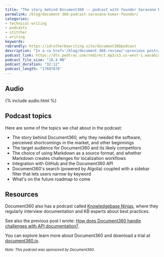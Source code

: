 ```yaml
---
title: "The story behind Document360 -- podcast with founder Saravana Kumar"
permalink: /blog/document-360-podcast-saravana-kumar-founder/
categories:
- technical-writing
- podcasts
- stitcher
- writing
keywords:
rebrandly: https://idratherbewriting.site/document360podcast
description: "In a <a href='/blog/document-360-review/'>previous post</a>, I explored how <a href='https://document360.io/?ref=idratherbewriting'>Document360</a>, a new cloud-based documentation platform, handles API documentation scenarios. This time, I decided to record a podcast with Saravana Kumar, founder of Document360, to get the behind-the-scenes story about how Document360 came about, what's driving their fast pace of development, and their roadmap for the future."
podcast_link: https://dts.podtrac.com/redirect.mp3/s3.us-west-1.wasabisys.com/idbwmedia.com/podcasts/doc360podcastsaravana.mp3
podcast_file_size: "18.4 MB"
podcast_duration: "32:12"
podcast_length: "17607876"
---
```


## Audio

{% include audio.html %}

## Podcast topics

Here are some of the topics we chat about in the podcast:

* The story behind Document360, why they needed the software, perceived shortcomings in the market, and other beginnings
* The target audience for Document360 and its likely competitors
* The choice of using Markdown as a source format, and whether Markdown creates challenges for localization workflows
* Integration with GitHub and the Document360 API
* Document360's search (powered by Algolia) coupled with a sidebar filter that lets users narrow by keyword
* What's on the future roadmap to come

## Resources

Document360 also has a podcast called [Knowledgebase Ninjas](https://document360.io/podcast/), where they regularly interview documentation and KB experts about best practices.

See also the previous post I wrote: [How does Document360 handle challenges with API documentation?](/blog/document-360-review/).

You can explore learn more about Document360 and download a trial at [document360.io](https://document360.io/?ref=idratherbewriting).

<small>*Note: This podcast was sponsored by Document360.*</small>
